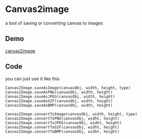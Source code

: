 # Canvas2image #
a tool of saving or converting canvas to images

## Demo ##
[canvas2image](http://hongru.github.com/proj/canvas2image/index.html)

## Code ##
you can just use it like this

    Canvas2Image.saveAsImage(canvasObj, width, height, type)
    Canvas2Image.saveAsPNG(canvasObj, width, height)
    Canvas2Image.saveAsJPEG(canvasObj, width, height)
    Canvas2Image.saveAsGIF(canvasObj, width, height)
    Canvas2Image.saveAsBMP(canvasObj, width, height)
    
    Canvas2Image.convertToImage(canvasObj, width, height, type)
    Canvas2Image.convertToPNG(canvasObj, widht, height)
    Canvas2Image.convertToJPEG(canvasObj, widht, height)
    Canvas2Image.convertToGIF(canvasObj, widht, height)
    Canvas2Image.convertToBMP(canvasObj, widht, height)